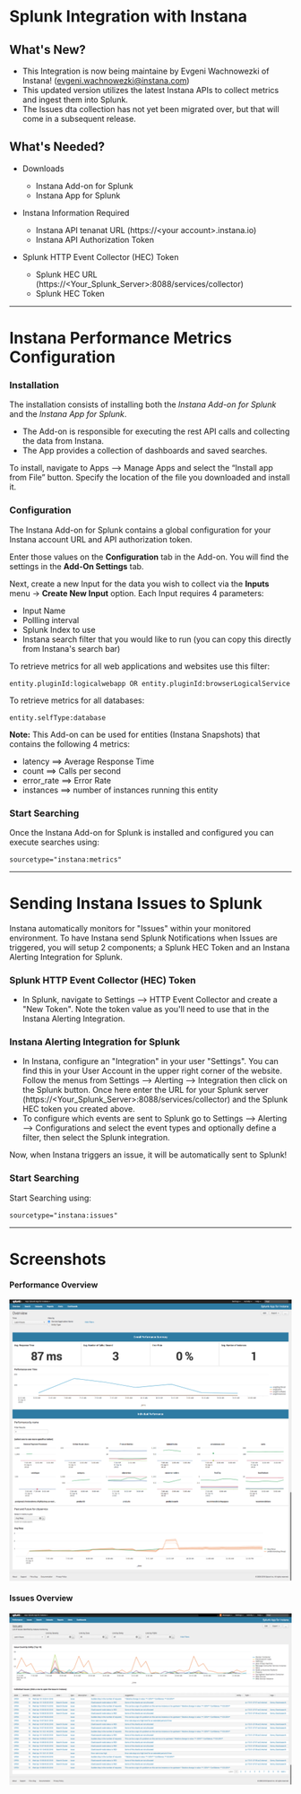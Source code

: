 # Splunk Integration with Instana

## What's New?
- This Integration is now being maintaine by Evgeni Wachnowezki of Instana! (evgeni.wachnowezki@instana.com)   
- This updated version utilizes the latest Instana APIs to collect metrics and ingest them into Splunk.
- The Issues dta collection has not yet been migrated over, but that will come in a subsequent release.


## What's Needed?
- Downloads
    - Instana Add-on for Splunk
    - Instana App for Splunk

- Instana Information Required
    - Instana API tenanat URL   (https://&lt;your account&gt;.instana.io)
    - Instana API Authorization Token

- Splunk HTTP Event Collector (HEC) Token
    - Splunk HEC URL  (https://<Your_Splunk_Server>:8088/services/collector)
    - Splunk HEC Token
    

----  
# Instana Performance Metrics Configuration

### Installation
The installation consists of installing both the *Instana Add-on for Splunk* and the *Instana App for Splunk*.   
  - The Add-on is responsible for executing the rest API calls and collecting the data from Instana.  
  - The App provides a collection of dashboards and saved searches.  
  
To install, navigate to Apps --> Manage Apps and select the “Install app from File” button.  Specify the location of the file you downloaded and install it.   

### Configuration
The Instana Add-on for Splunk contains a global configuration for your Instana account URL and API authorization token.  

Enter those values on the **Configuration** tab in the Add-on.  You will find the settings in the **Add-On Settings** tab.

Next, create a new Input for the data you wish to collect via the **Inputs** menu -> **Create New Input** option.  Each Input requires 4 parameters:
  - Input Name 
  - Pollling interval
  - Splunk Index to use
  - Instana search filter that you would like to run (you can copy this directly from Instana's search bar)
  
  To retrieve metrics for all web applications and websites use this filter: 
  ```
  entity.pluginId:logicalwebapp OR entity.pluginId:browserLogicalService
  ```
  To retrieve metrics for all databases: 
  ```
  entity.selfType:database 
  ```
**Note:** This Add-on can be used for entities (Instana Snapshots) that contains the following 4 metrics:  
  - latency     ==> Average Response Time
  - count       ==> Calls per second
  - error_rate  ==> Error Rate
  - instances   ==> number of instances running this entity


### Start Searching
Once the Instana Add-on for Splunk is installed and configured you can execute searches using: 
```
sourcetype="instana:metrics"
```

----  
# Sending Instana Issues to Splunk

Instana automatically monitors for "Issues" within your monitored environment.  To have Instana send Splunk Notifications when Issues are triggered, you will setup 2 components; a Splunk HEC Token and an Instana Alerting Integration for Splunk.  

### Splunk HTTP Event Collector (HEC) Token
- In Splunk, navigate to Settings --> HTTP Event Collector and create a "New Token".  Note the token value as you'll need to use that in the Instana Alerting Integration. 


### Instana Alerting Integration for Splunk
- In Instana, configure an "Integration" in your user "Settings".   You can find this in your User Account in the upper right corner of the website. Follow the menus from Settings --> Alerting --> Integration then click on the Splunk button.  Once here enter the URL for your Splunk server (https://<Your_Splunk_Server>:8088/services/collector) and the Splunk HEC token you created above.  
- To configure which events are sent to Splunk go to Settings --> Alerting --> Configurations and select the event types and optionally define a filter, then select the Splunk integration.

Now, when Instana triggers an issue, it will be automatically sent to Splunk!   

### Start Searching
Start Searching using: 
```
sourcetype="instana:issues"
```

----  
# Screenshots
#### Performance Overview
<a href="images/Splunk_instana0.png" rel="Performance Screenshot"><img src="images/Splunk_instana0.png" alt="Performance Screenshot" /></a>

#### Issues Overview
<a href="images/Splunk_Instana_Issues.png" rel="Issues Screenshot"><img src="images/Splunk_Instana_Issues.png" alt="Issues Screenshot" /></a>

